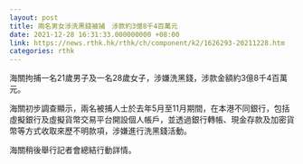 ```yaml
---
layout: post
title: 兩名男女涉洗黑錢被捕　涉款約3億8千4百萬元
date: 2021-12-28 16:31:33.000000000 +08:00
link: https://news.rthk.hk/rthk/ch/component/k2/1626293-20211228.htm
categories: rthk
---
```


海關拘捕一名21歲男子及一名28歲女子，涉嫌洗黑錢，涉款金額約3億8千4百萬元。

海關初步調查顯示，兩名被捕人士於去年5月至11月期間，在本港不同銀行，包括虛擬銀行及虛擬貨幣交易平台開設個人帳戶，並透過銀行轉帳、現金存款及加密貨幣等方式收取來歷不明款項，涉嫌進行洗黑錢活動。

海關稍後舉行記者會總結行動詳情。
